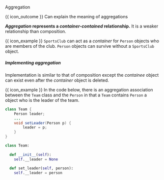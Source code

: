 <span id="title">Aggregation</span>

<span id="prereqs"></span>

<span id="outcomes">{{ icon_outcome }} Can explain the meaning of aggregations</span>

<div id="body">

**_Aggregation_ represents a _container-contained_ relationship.** It is a weaker relationship than composition.

<box>

{{ icon_example }} `SportsClub` can act as a _container_ for `Person` objects who are members of the club. `Person` objects can survive without a `SportsClub` object.

</box>

#####  Implementing aggregation

Implementation is similar to that of composition except the _containee_ object can exist even after the _container_ object is deleted.

<box>

{{ icon_example }} In the code below, there is an aggregation association between the `Team` class and the `Person` in that a `Team` contains `Person` a object who is the leader of the team.

<div class="alt-java">

```java
class Team {
    Person leader;
    ...
    void setLeader(Person p) {
        leader = p;
    }
}
```
</div>
<div class="alt-python">

```python
class Team:
  
  def __init__(self):
    self.__leader = None
    
  def set_leader(self, person):
    self.__leader = person
```
</div>

</box>

</div>

<div id="extras">
</div>